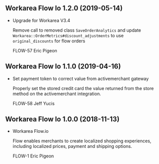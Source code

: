 Workarea Flow Io 1.2.0 (2019-05-14)
--------------------------------------------------------------------------------

*   Upgrade for Workarea V3.4

    Remove call to removed class `SaveOrderAnalytics` and update
    `Workarea::OrderMetrics#discount_adjustments` to use `original_discounts`
    for flow orders

    FLOW-57
    Eric Pigeon



Workarea Flow Io 1.1.0 (2019-04-16)
--------------------------------------------------------------------------------

*   Set payment token to correct value from activemerchant gateway

    Properly set the stored credit card the value returned from the store
    method on the activemerchant integration.

    FLOW-58
    Jeff Yucis



Workarea Flow Io 1.0.0 (2018-11-13)
--------------------------------------------------------------------------------

*   Workarea Flow.io

    Flow enables merchants to create localized shopping experiences,
    including localized prices, payment and shipping options.

    FLOW-1
    Eric Pigeon



